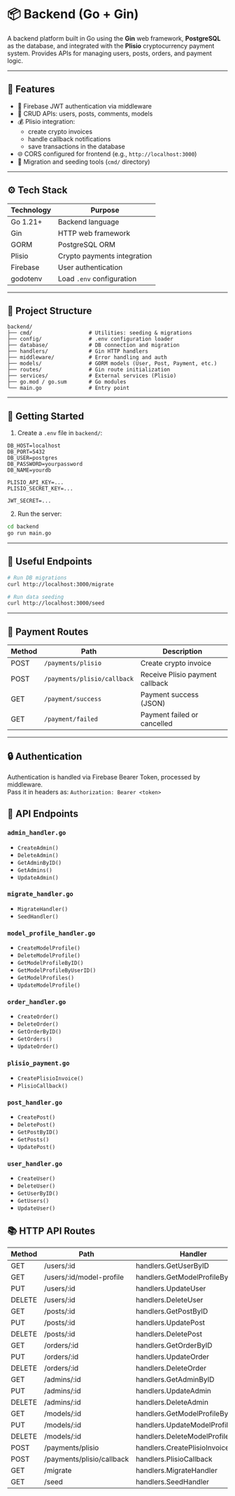 # 📦 Backend (Go + Gin)

A backend platform built in Go using the **Gin** web framework, **PostgreSQL** as the database, and integrated with the **Plisio** cryptocurrency payment system. Provides APIs for managing users, posts, orders, and payment logic.

---

## 🚀 Features

- 🔐 Firebase JWT authentication via middleware
- 📄 CRUD APIs: users, posts, comments, models
- 💰 Plisio integration:
  - create crypto invoices
  - handle callback notifications
  - save transactions in the database
- 🌐 CORS configured for frontend (e.g., `http://localhost:3000`)
- 🔄 Migration and seeding tools (`cmd/` directory)

---

## ⚙️ Tech Stack

| Technology | Purpose                     |
| ---------- | --------------------------- |
| Go 1.21+   | Backend language            |
| Gin        | HTTP web framework          |
| GORM       | PostgreSQL ORM              |
| Plisio     | Crypto payments integration |
| Firebase   | User authentication         |
| godotenv   | Load `.env` configuration   |

---

## 📁 Project Structure

```
backend/
├── cmd/                  # Utilities: seeding & migrations
├── config/               # .env configuration loader
├── database/             # DB connection and migration
├── handlers/             # Gin HTTP handlers
├── middleware/           # Error handling and auth
├── models/               # GORM models (User, Post, Payment, etc.)
├── routes/               # Gin route initialization
├── services/             # External services (Plisio)
├── go.mod / go.sum       # Go modules
└── main.go               # Entry point
```

---

## 🧪 Getting Started

1. Create a `.env` file in `backend/`:

```env
DB_HOST=localhost
DB_PORT=5432
DB_USER=postgres
DB_PASSWORD=yourpassword
DB_NAME=yourdb

PLISIO_API_KEY=...
PLISIO_SECRET_KEY=...

JWT_SECRET=...
```

2. Run the server:

```bash
cd backend
go run main.go
```

---

## 🧰 Useful Endpoints

```bash
# Run DB migrations
curl http://localhost:3000/migrate

# Run data seeding
curl http://localhost:3000/seed
```

---

## 🔐 Payment Routes

| Method | Path                        | Description                     |
| ------ | --------------------------- | ------------------------------- |
| POST   | `/payments/plisio`          | Create crypto invoice           |
| POST   | `/payments/plisio/callback` | Receive Plisio payment callback |
| GET    | `/payment/success`          | Payment success (JSON)          |
| GET    | `/payment/failed`           | Payment failed or cancelled     |

---

## 🔒 Authentication

Authentication is handled via Firebase Bearer Token, processed by middleware.  
Pass it in headers as: `Authorization: Bearer <token>`

## 📘 API Endpoints

### `admin_handler.go`

- `CreateAdmin()`
- `DeleteAdmin()`
- `GetAdminByID()`
- `GetAdmins()`
- `UpdateAdmin()`

### `migrate_handler.go`

- `MigrateHandler()`
- `SeedHandler()`

### `model_profile_handler.go`

- `CreateModelProfile()`
- `DeleteModelProfile()`
- `GetModelProfileByID()`
- `GetModelProfileByUserID()`
- `GetModelProfiles()`
- `UpdateModelProfile()`

### `order_handler.go`

- `CreateOrder()`
- `DeleteOrder()`
- `GetOrderByID()`
- `GetOrders()`
- `UpdateOrder()`

### `plisio_payment.go`

- `CreatePlisioInvoice()`
- `PlisioCallback()`

### `post_handler.go`

- `CreatePost()`
- `DeletePost()`
- `GetPostByID()`
- `GetPosts()`
- `UpdatePost()`

### `user_handler.go`

- `CreateUser()`
- `DeleteUser()`
- `GetUserByID()`
- `GetUsers()`
- `UpdateUser()`

## 📚 HTTP API Routes

| Method | Path                      | Handler                          |
| ------ | ------------------------- | -------------------------------- |
| GET    | /users/:id                | handlers.GetUserByID             |
| GET    | /users/:id/model-profile  | handlers.GetModelProfileByUserID |
| PUT    | /users/:id                | handlers.UpdateUser              |
| DELETE | /users/:id                | handlers.DeleteUser              |
| GET    | /posts/:id                | handlers.GetPostByID             |
| PUT    | /posts/:id                | handlers.UpdatePost              |
| DELETE | /posts/:id                | handlers.DeletePost              |
| GET    | /orders/:id               | handlers.GetOrderByID            |
| PUT    | /orders/:id               | handlers.UpdateOrder             |
| DELETE | /orders/:id               | handlers.DeleteOrder             |
| GET    | /admins/:id               | handlers.GetAdminByID            |
| PUT    | /admins/:id               | handlers.UpdateAdmin             |
| DELETE | /admins/:id               | handlers.DeleteAdmin             |
| GET    | /models/:id               | handlers.GetModelProfileByID     |
| PUT    | /models/:id               | handlers.UpdateModelProfile      |
| DELETE | /models/:id               | handlers.DeleteModelProfile      |
| POST   | /payments/plisio          | handlers.CreatePlisioInvoice     |
| POST   | /payments/plisio/callback | handlers.PlisioCallback          |
| GET    | /migrate                  | handlers.MigrateHandler          |
| GET    | /seed                     | handlers.SeedHandler             |
